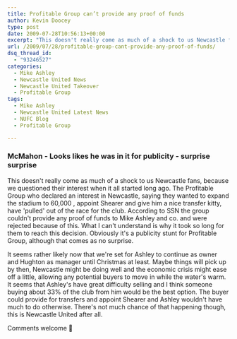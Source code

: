 ```yaml
---
title: Profitable Group can’t provide any proof of funds
author: Kevin Doocey
type: post
date: 2009-07-28T10:56:13+00:00
excerpt: "This doesn't really come as much of a shock to us Newcastle fans, because we questioned their interest when it all started long "
url: /2009/07/28/profitable-group-cant-provide-any-proof-of-funds/
dsq_thread_id:
  - "93246527"
categories:
  - Mike Ashley
  - Newcastle United News
  - Newcastle United Takeover
  - Profitable Group
tags:
  - Mike Ashley
  - Newcastle United Latest News
  - NUFC Blog
  - Profitable Group

---
```

### McMahon - Looks likes he was in it for publicity - surprise surprise

This doesn't really come  as much of a shock to us Newcastle fans, because we questioned their interest when it all started long ago. The Profitable Group who declared an interest in Newcastle, saying they wanted to expand the stadium to 60,000 , appoint Shearer and give him a nice transfer kitty, have 'pulled' out of the race for the club. According to SSN the group couldn't provide any proof of funds to Mike Ashley and co. and were rejected because of this. What I can't understand is why it took so long for them to reach this decision. Obviously it's a publicity stunt for Profitable Group, although that comes as no surprise.

It seems rather likely now that we're set for Ashley to continue as owner and Hughton as manager until Christmas at least. Maybe things will pick up by then, Newcastle might be doing well and the economic crisis might ease off a little, allowing any potential buyers to move in while the water's warm. It seems that Ashley's have great difficulty selling and I think someone buying about 33% of the club from him would be the best option. The buyer could provide for transfers and appoint Shearer and Ashley wouldn't have much to do otherwise. There's not much chance of that happening though, this is Newcastle United after all.

Comments welcome 🙂
